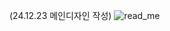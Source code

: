 (24.12.23 메인디자인 작성)
![read_me](https://github.com/user-attachments/assets/95b04bd0-4cee-445d-9c20-66aedfd1d7cb)
